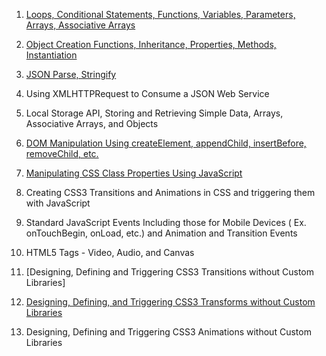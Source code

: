 1. [Loops, Conditional Statements, Functions, Variables, Parameters, Arrays, Associative Arrays](https://Covington-Shey.github.io/Loops-Conditional-Statements-Functions-Variables-Parameters-Arrays-Associative-Arrays.html)

2. [Object Creation Functions, Inheritance, Properties, Methods, Instantiation](https://Covington-Shey.github.io/Object-Creation-Functions-Inheritance-Properties-Methods-Instantiation.html)

3. [JSON Parse, Stringify](https://Covington-Shey.github.io/JSON-Parse-Stringify.html)

4. Using XMLHTTPRequest to Consume a JSON Web Service

5. Local Storage API, Storing and Retrieving Simple Data, Arrays, Associative Arrays, and Objects

6. [DOM Manipulation Using createElement, appendChild, insertBefore, removeChild, etc.](https://Covington-Shey.github.io/DOM-manipulation.html)

7. [Manipulating CSS Class Properties Using JavaScript](https://Covington-Shey.github.io/CSS-manipulation-with-javascript.html)

8. Creating CSS3 Transitions and Animations in CSS and triggering them with JavaScript

9. Standard JavaScript Events Including those for Mobile Devices ( Ex. onTouchBegin, onLoad, etc.) and Animation and Transition Events

10. HTML5 Tags - Video, Audio, and Canvas

11. [Designing, Defining and Triggering CSS3 Transitions without Custom Libraries]

12. [Designing, Defining, and Triggering CSS3 Transforms without Custom Libraries](https://Covington-Shey.github.io/CSS-Transforms.html)

13. Designing, Defining and Triggering CSS3 Animations without Custom Libraries
